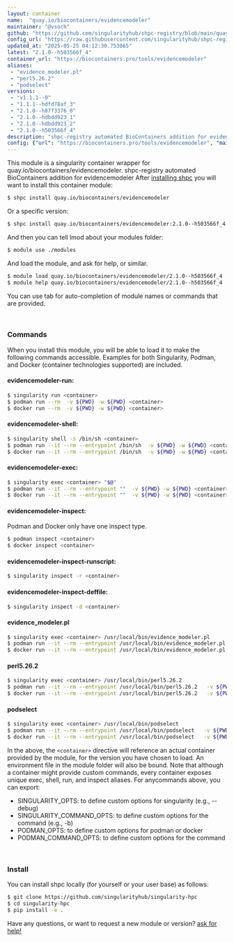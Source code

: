 ```yaml
---
layout: container
name:  "quay.io/biocontainers/evidencemodeler"
maintainer: "@vsoch"
github: "https://github.com/singularityhub/shpc-registry/blob/main/quay.io/biocontainers/evidencemodeler/container.yaml"
config_url: "https://raw.githubusercontent.com/singularityhub/shpc-registry/main/quay.io/biocontainers/evidencemodeler/container.yaml"
updated_at: "2025-05-25 04:12:30.753065"
latest: "2.1.0--h503566f_4"
container_url: "https://biocontainers.pro/tools/evidencemodeler"
aliases:
 - "evidence_modeler.pl"
 - "perl5.26.2"
 - "podselect"
versions:
 - "v1.1.1--0"
 - "1.1.1--hdfd78af_3"
 - "2.1.0--h87f3376_0"
 - "2.1.0--hdbdd923_1"
 - "2.1.0--hdbdd923_2"
 - "2.1.0--h503566f_4"
description: "shpc-registry automated BioContainers addition for evidencemodeler"
config: {"url": "https://biocontainers.pro/tools/evidencemodeler", "maintainer": "@vsoch", "description": "shpc-registry automated BioContainers addition for evidencemodeler", "latest": {"2.1.0--h503566f_4": "sha256:23a40580cbd0d25de89f10d98d58630e7185c8b00dbe59f463f1532c8728244c"}, "tags": {"v1.1.1--0": "sha256:1fc0accf25612d643919a4781d2e94184b35090d2b3da3f389d24a60cf77cb21", "1.1.1--hdfd78af_3": "sha256:1b241906bc27843924e692aef5f86c73dc01734c1b8af3b43232a127608285a1", "2.1.0--h87f3376_0": "sha256:d6ccd1414e1a8ef3a93343380de1fa93a11a84d8fa3aecda341ed3b2cdac5463", "2.1.0--hdbdd923_1": "sha256:112c8e7cd384a4ce5405ca33467dff0f5cfe5b2e1978126c27e33ac717ffd91c", "2.1.0--hdbdd923_2": "sha256:6e2c85d58498318d7ff9664ce739100d2a495351eb8b3d65e101a47a73cd2481", "2.1.0--h503566f_4": "sha256:23a40580cbd0d25de89f10d98d58630e7185c8b00dbe59f463f1532c8728244c"}, "docker": "quay.io/biocontainers/evidencemodeler", "aliases": {"evidence_modeler.pl": "/usr/local/bin/evidence_modeler.pl", "perl5.26.2": "/usr/local/bin/perl5.26.2", "podselect": "/usr/local/bin/podselect"}}
---
```


This module is a singularity container wrapper for quay.io/biocontainers/evidencemodeler.
shpc-registry automated BioContainers addition for evidencemodeler
After [installing shpc](#install) you will want to install this container module:


```bash
$ shpc install quay.io/biocontainers/evidencemodeler
```

Or a specific version:

```bash
$ shpc install quay.io/biocontainers/evidencemodeler:2.1.0--h503566f_4
```

And then you can tell lmod about your modules folder:

```bash
$ module use ./modules
```

And load the module, and ask for help, or similar.

```bash
$ module load quay.io/biocontainers/evidencemodeler/2.1.0--h503566f_4
$ module help quay.io/biocontainers/evidencemodeler/2.1.0--h503566f_4
```

You can use tab for auto-completion of module names or commands that are provided.

<br>

### Commands

When you install this module, you will be able to load it to make the following commands accessible.
Examples for both Singularity, Podman, and Docker (container technologies supported) are included.

#### evidencemodeler-run:

```bash
$ singularity run <container>
$ podman run --rm  -v ${PWD} -w ${PWD} <container>
$ docker run --rm  -v ${PWD} -w ${PWD} <container>
```

#### evidencemodeler-shell:

```bash
$ singularity shell -s /bin/sh <container>
$ podman run --it --rm --entrypoint /bin/sh  -v ${PWD} -w ${PWD} <container>
$ docker run --it --rm --entrypoint /bin/sh  -v ${PWD} -w ${PWD} <container>
```

#### evidencemodeler-exec:

```bash
$ singularity exec <container> "$@"
$ podman run --it --rm --entrypoint ""  -v ${PWD} -w ${PWD} <container> "$@"
$ docker run --it --rm --entrypoint ""  -v ${PWD} -w ${PWD} <container> "$@"
```

#### evidencemodeler-inspect:

Podman and Docker only have one inspect type.

```bash
$ podman inspect <container>
$ docker inspect <container>
```

#### evidencemodeler-inspect-runscript:

```bash
$ singularity inspect -r <container>
```

#### evidencemodeler-inspect-deffile:

```bash
$ singularity inspect -d <container>
```


#### evidence_modeler.pl

```bash
$ singularity exec <container> /usr/local/bin/evidence_modeler.pl
$ podman run --it --rm --entrypoint /usr/local/bin/evidence_modeler.pl   -v ${PWD} -w ${PWD} <container> -c " $@"
$ docker run --it --rm --entrypoint /usr/local/bin/evidence_modeler.pl   -v ${PWD} -w ${PWD} <container> -c " $@"
```


#### perl5.26.2

```bash
$ singularity exec <container> /usr/local/bin/perl5.26.2
$ podman run --it --rm --entrypoint /usr/local/bin/perl5.26.2   -v ${PWD} -w ${PWD} <container> -c " $@"
$ docker run --it --rm --entrypoint /usr/local/bin/perl5.26.2   -v ${PWD} -w ${PWD} <container> -c " $@"
```


#### podselect

```bash
$ singularity exec <container> /usr/local/bin/podselect
$ podman run --it --rm --entrypoint /usr/local/bin/podselect   -v ${PWD} -w ${PWD} <container> -c " $@"
$ docker run --it --rm --entrypoint /usr/local/bin/podselect   -v ${PWD} -w ${PWD} <container> -c " $@"
```



In the above, the `<container>` directive will reference an actual container provided
by the module, for the version you have chosen to load. An environment file in the
module folder will also be bound. Note that although a container
might provide custom commands, every container exposes unique exec, shell, run, and
inspect aliases. For anycommands above, you can export:

 - SINGULARITY_OPTS: to define custom options for singularity (e.g., --debug)
 - SINGULARITY_COMMAND_OPTS: to define custom options for the command (e.g., -b)
 - PODMAN_OPTS: to define custom options for podman or docker
 - PODMAN_COMMAND_OPTS: to define custom options for the command

<br>

### Install

You can install shpc locally (for yourself or your user base) as follows:

```bash
$ git clone https://github.com/singularityhub/singularity-hpc
$ cd singularity-hpc
$ pip install -e .
```

Have any questions, or want to request a new module or version? [ask for help!](https://github.com/singularityhub/singularity-hpc/issues)